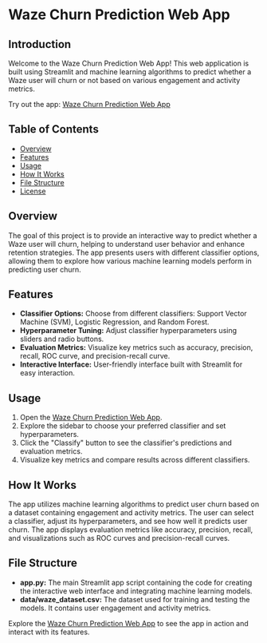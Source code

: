 # Waze Churn Prediction Web App

## Introduction

Welcome to the Waze Churn Prediction Web App! This web application is built using Streamlit and machine learning algorithms to predict whether a Waze user will churn or not based on various engagement and activity metrics.

Try out the app: [Waze Churn Prediction Web App](https://waze-churn.streamlit.app/)

## Table of Contents

- [Overview](#overview)
- [Features](#features)
- [Usage](#usage)
- [How It Works](#how-it-works)
- [File Structure](#file-structure)
- [License](#license)

## Overview

The goal of this project is to provide an interactive way to predict whether a Waze user will churn, helping to understand user behavior and enhance retention strategies. The app presents users with different classifier options, allowing them to explore how various machine learning models perform in predicting user churn.

## Features

- **Classifier Options:** Choose from different classifiers: Support Vector Machine (SVM), Logistic Regression, and Random Forest.
- **Hyperparameter Tuning:** Adjust classifier hyperparameters using sliders and radio buttons.
- **Evaluation Metrics:** Visualize key metrics such as accuracy, precision, recall, ROC curve, and precision-recall curve.
- **Interactive Interface:** User-friendly interface built with Streamlit for easy interaction.

## Usage

1. Open the [Waze Churn Prediction Web App](https://waze-churn.streamlit.app/).
2. Explore the sidebar to choose your preferred classifier and set hyperparameters.
3. Click the "Classify" button to see the classifier's predictions and evaluation metrics.
4. Visualize key metrics and compare results across different classifiers.

## How It Works

The app utilizes machine learning algorithms to predict user churn based on a dataset containing engagement and activity metrics. The user can select a classifier, adjust its hyperparameters, and see how well it predicts user churn. The app displays evaluation metrics like accuracy, precision, recall, and visualizations such as ROC curves and precision-recall curves.

## File Structure

- **app.py:** The main Streamlit app script containing the code for creating the interactive web interface and integrating machine learning models.
- **data/waze_dataset.csv:** The dataset used for training and testing the models. It contains user engagement and activity metrics.

Explore the [Waze Churn Prediction Web App](https://waze-churn.streamlit.app/) to see the app in action and interact with its features.
